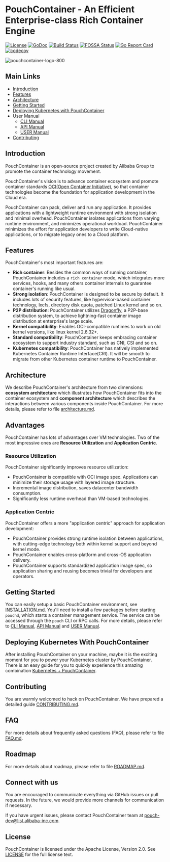 
# PouchContainer - An Efficient Enterprise-class Rich Container Engine

[![License](https://img.shields.io/badge/license-Apache%202-4EB1BA.svg)](https://www.apache.org/licenses/LICENSE-2.0.html)
[![GoDoc](https://godoc.org/github.com/alibaba/pouch?status.svg)](https://godoc.org/github.com/alibaba/pouch)
[![Build Status](https://travis-ci.org/alibaba/pouch.svg?branch=master)](https://travis-ci.org/alibaba/pouch)
[![FOSSA Status](https://app.fossa.io/api/projects/git%2Bhttps%3A%2F%2Fgithub.com%2Falibaba%2Fpouch.svg?type=shield)](https://app.fossa.io/projects/git%2Bhttps%3A%2F%2Fgithub.com%2Falibaba%2Fpouch?ref=badge_shield)
[![Go Report Card](https://goreportcard.com/badge/github.com/alibaba/pouch)](https://goreportcard.com/report/github.com/alibaba/pouch)
[![codecov](https://codecov.io/gh/alibaba/pouch/branch/master/graph/badge.svg)](https://codecov.io/gh/alibaba/pouch)

![pouchcontainer-logo-800](https://user-images.githubusercontent.com/6755791/39180769-55f3b742-47ea-11e8-8762-78aeedcbba78.png)

## Main Links

- [Introduction](#introduction)
- [Features](#features)
- [Architecture](#architecture)
- [Getting Started](#getting-started)
- [Deploying Kubernetes with PouchContainer](#deploying-kubernetes-with-pouchcontainer)
- User Manual
  - [CLI Manual](docs/commandline)
  - [API Manual](docs/api)
  - [USER Manual](docs/user)
- [Contributing](#contributing)

## Introduction

PouchContainer is an open-source project created by Alibaba Group to promote the container technology movement.

PouchContainer's vision is to advance container ecosystem and promote container standards [OCI(Open Container Initiative)](https://github.com/opencontainers), so that container technologies become the foundation for application development in the Cloud era.

PouchContainer can pack, deliver and run any application. It provides applications with a lightweight runtime environment with strong isolation and minimal overhead. PouchContainer isolates applications from varying runtime environment, and minimizes operational workload. PouchContainer minimizes the effort for application developers to write Cloud-native applications, or to migrate legacy ones to a Cloud platform.

## Features

PouchContainer's most important features are:

- **Rich container**: Besides the common ways of running container, PouchContainer includes a `rich container` mode, which integrates more services, hooks, and many others container internals to guarantee container's running like usual.
- **Strong isolation**: PouchContainer is designed to be secure by default. It includes lots of security features, like hypervisor-based container technology, lxcfs, directory disk quota, patched Linux kernel and so on.
- **P2P distribution**: PouchContainer utilizes [Dragonfly](https://github.com/alibaba/dragonfly), a P2P-base distribution system, to achieve lightning-fast container image distribution at enterprise's large scale.
- **Kernel compatibility**: Enables OCI-compatible runtimes to work on old kernel versions, like linux kernel 2.6.32+.
- **Standard compatibility**: PouchContainer keeps embracing container ecosystem to support industry standard, such as CNI, CSI and so on.
- **Kubernetes compatibility**: PouchContainer has natively implemented Kubernetes Container Runtime Interface(CRI). It will be smooth to migrate from other Kubernetes container runtime to PouchContainer.

## Architecture

We describe PouchContainer's architecture from two dimensions: **ecosystem architecture**  which illustrates how PouchContainer fits into the container ecosystem and **component architecture** which describes the interactions between various components inside PouchContainer. For more details, please refer to file [architecture.md](docs/architecture.md).

## Advantages

PouchContainer has lots of advantages over VM technologies. Two of the most impressive ones are **Resource Utilization** and **Application Centric**.

### Resource Utilization

PouchContainer significantly improves resource utilization:

- PouchContainer is compatible with OCI image spec. Applications can minimize their storage usage with layered image structure.
- Incremental image distribution, saves datacenter bandwidth consumption.
- Significantly less runtime overhead than VM-based technologies.

### Application Centric

PouchContainer offers a more "application centric" approach for application development:

- PouchContainer provides strong runtime isolation between applications, with cutting-edge technology both within kernel support and beyond kernel mode.
- PouchContainer enables cross-platform and cross-OS application delivery.
- PouchContainer supports standardized application image spec, so application sharing and reusing becomes trivial for developers and operators.

## Getting Started

You can easily setup a basic PouchContainer environment, see [INSTALLATION.md](INSTALLATION.md). You'll need to install a few packages before starting `pouchd`, which starts a container management service. The service can be accessed through the `pouch` CLI or RPC calls. For more details, please refer to [CLI Manual](docs/commandline), [API Manual](docs/api) and [USER Manual](docs/user).

## Deploying Kubernetes With PouchContainer

After installing PouchContainer on your machine, maybe it is the exciting moment for you to power your Kubernetes cluster by PouchContainer. There is an easy guide for you to quickly experience this amazing combination [Kubernetes + PouchContainer](docs/kubernetes/pouch_with_kubernetes_deploying.md).

## Contributing

You are warmly welcomed to hack on PouchContainer. We have prepared a detailed guide [CONTRIBUTING.md](CONTRIBUTING.md).

## FAQ

For more details about frequently asked questions (FAQ), please refer to file [FAQ.md](FAQ.md).

## Roadmap

For more details about roadmap, please refer to file [ROADMAP.md](ROADMAP.md).

## Connect with us

You are encouraged to communicate everything via GitHub issues or pull requests. In the future, we would provide more channels for communication if necessary.

If you have urgent issues, please contact PouchContainer team at [pouch-dev@list.alibaba-inc.com](mailto:pouch-dev@list.alibaba-inc.com).

## License

PouchContainer is licensed under the Apache License, Version 2.0. See [LICENSE](LICENSE) for the full license text.
